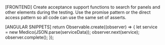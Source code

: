 [FRONTEND] Create acceptance support functions to search for panels and other elements during the testing. Use the promise pattern
or the direct access pattern so all code can use the same set of asserts.

[ANGULAR SNIPPETS]
return Observable.create((observer) => {
		let service = new Medico(JSON.parse(serviceData));
		observer.next(service);
		observer.complete();
});
